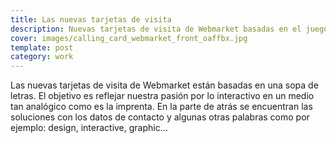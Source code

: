 ```yaml
---
title: Las nuevas tarjetas de visita
description: Nuevas tarjetas de visita de Webmarket basadas en el juego de la sopa de letras
cover: images/calling_card_webmarket_front_oaffbx.jpg
template: post
category: work
---
```


Las nuevas tarjetas de visita de Webmarket están basadas en una sopa de letras. El objetivo es reflejar nuestra pasión por lo interactivo en un medio tan analógico como es la imprenta. En la parte de atrás se encuentran las soluciones con los datos de contacto y algunas otras palabras como por ejemplo: design, interactive, graphic…
